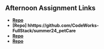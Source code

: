 ## Afternoon Assignment Links

* **[Repo](https://github.com/acaptainb/<ASSIGNMENT_REPO>)**
* **[Repo] hhttps://github.com/CodeWorks-FullStack/summer24_petCare**
* **[Repo](https://github.com/acaptainb/<ASSIGNMENT_REPO>)**
* **[Repo](https://github.com/acaptainb/<ASSIGNMENT_REPO>)**
